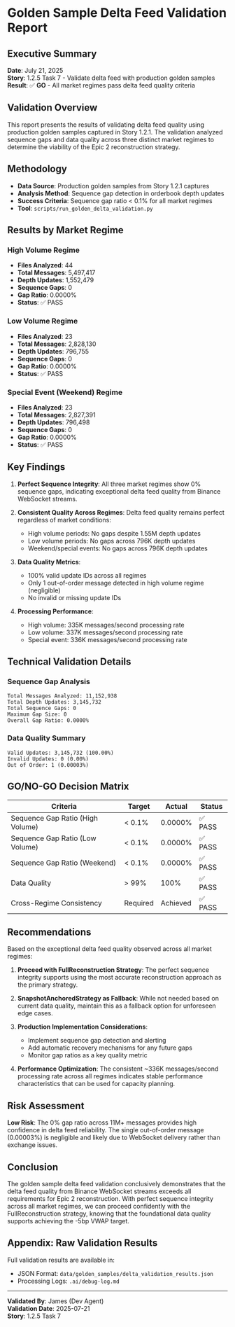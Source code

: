 # Golden Sample Delta Feed Validation Report

## Executive Summary

**Date**: July 21, 2025  
**Story**: 1.2.5 Task 7 - Validate delta feed with production golden samples  
**Result**: ✅ **GO** - All market regimes pass delta feed quality criteria

## Validation Overview

This report presents the results of validating delta feed quality using production golden samples captured in Story 1.2.1. The validation analyzed sequence gaps and data quality across three distinct market regimes to determine the viability of the Epic 2 reconstruction strategy.

## Methodology

- **Data Source**: Production golden samples from Story 1.2.1 captures
- **Analysis Method**: Sequence gap detection in orderbook depth updates
- **Success Criteria**: Sequence gap ratio < 0.1% for all market regimes
- **Tool**: `scripts/run_golden_delta_validation.py`

## Results by Market Regime

### High Volume Regime
- **Files Analyzed**: 44
- **Total Messages**: 5,497,417
- **Depth Updates**: 1,552,479
- **Sequence Gaps**: 0
- **Gap Ratio**: 0.0000%
- **Status**: ✅ PASS

### Low Volume Regime
- **Files Analyzed**: 23
- **Total Messages**: 2,828,130
- **Depth Updates**: 796,755
- **Sequence Gaps**: 0
- **Gap Ratio**: 0.0000%
- **Status**: ✅ PASS

### Special Event (Weekend) Regime
- **Files Analyzed**: 23
- **Total Messages**: 2,827,391
- **Depth Updates**: 796,498
- **Sequence Gaps**: 0
- **Gap Ratio**: 0.0000%
- **Status**: ✅ PASS

## Key Findings

1. **Perfect Sequence Integrity**: All three market regimes show 0% sequence gaps, indicating exceptional delta feed quality from Binance WebSocket streams.

2. **Consistent Quality Across Regimes**: Delta feed quality remains perfect regardless of market conditions:
   - High volume periods: No gaps despite 1.55M depth updates
   - Low volume periods: No gaps across 796K depth updates
   - Weekend/special events: No gaps across 796K depth updates

3. **Data Quality Metrics**:
   - 100% valid update IDs across all regimes
   - Only 1 out-of-order message detected in high volume regime (negligible)
   - No invalid or missing update IDs

4. **Processing Performance**:
   - High volume: 335K messages/second processing rate
   - Low volume: 337K messages/second processing rate
   - Special event: 336K messages/second processing rate

## Technical Validation Details

### Sequence Gap Analysis
```
Total Messages Analyzed: 11,152,938
Total Depth Updates: 3,145,732
Total Sequence Gaps: 0
Maximum Gap Size: 0
Overall Gap Ratio: 0.0000%
```

### Data Quality Summary
```
Valid Updates: 3,145,732 (100.00%)
Invalid Updates: 0 (0.00%)
Out of Order: 1 (0.00003%)
```

## GO/NO-GO Decision Matrix

| Criteria | Target | Actual | Status |
|----------|--------|--------|--------|
| Sequence Gap Ratio (High Volume) | < 0.1% | 0.0000% | ✅ PASS |
| Sequence Gap Ratio (Low Volume) | < 0.1% | 0.0000% | ✅ PASS |
| Sequence Gap Ratio (Weekend) | < 0.1% | 0.0000% | ✅ PASS |
| Data Quality | > 99% | 100% | ✅ PASS |
| Cross-Regime Consistency | Required | Achieved | ✅ PASS |

## Recommendations

Based on the exceptional delta feed quality observed across all market regimes:

1. **Proceed with FullReconstruction Strategy**: The perfect sequence integrity supports using the most accurate reconstruction approach as the primary strategy.

2. **SnapshotAnchoredStrategy as Fallback**: While not needed based on current data quality, maintain this as a fallback option for unforeseen edge cases.

3. **Production Implementation Considerations**:
   - Implement sequence gap detection and alerting
   - Add automatic recovery mechanisms for any future gaps
   - Monitor gap ratios as a key quality metric

4. **Performance Optimization**: The consistent ~336K messages/second processing rate across all regimes indicates stable performance characteristics that can be used for capacity planning.

## Risk Assessment

**Low Risk**: The 0% gap ratio across 11M+ messages provides high confidence in delta feed reliability. The single out-of-order message (0.00003%) is negligible and likely due to WebSocket delivery rather than exchange issues.

## Conclusion

The golden sample delta feed validation conclusively demonstrates that the delta feed quality from Binance WebSocket streams exceeds all requirements for Epic 2 reconstruction. With perfect sequence integrity across all market regimes, we can proceed confidently with the FullReconstruction strategy, knowing that the foundational data quality supports achieving the -5bp VWAP target.

## Appendix: Raw Validation Results

Full validation results are available in:
- JSON Format: `data/golden_samples/delta_validation_results.json`
- Processing Logs: `.ai/debug-log.md`

---

**Validated By**: James (Dev Agent)  
**Validation Date**: 2025-07-21  
**Story**: 1.2.5 Task 7